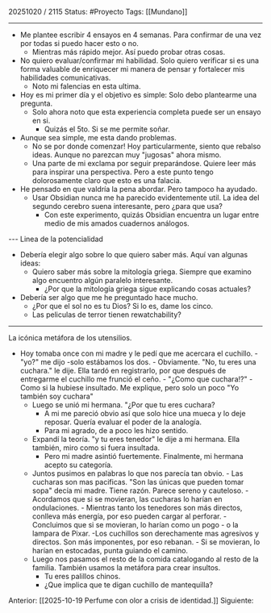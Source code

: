 20251020 / 2115
Status: #Proyecto
Tags: [[Mundano]]

-----

- Me plantee escribir 4 ensayos en 4 semanas. Para confirmar de una vez por todas si puedo hacer esto o no. 
	- Mientras más rápido mejor. Así puedo probar otras cosas. 
- No quiero evaluar/confirmar mi habilidad. Solo quiero verificar si es una forma valuable de enriquecer mi manera de pensar y fortalecer mis habilidades comunicativas. 
	- Noto mi falencias en esta ultima. 
- Hoy es mi primer día y el objetivo es simple: Solo debo plantearme una pregunta. 
	- Solo ahora noto que esta experiencia completa puede ser un ensayo en si. 
		- Quizás el 5to. Si se me permite soñar. 
- Aunque sea simple, me esta dando problemas. 
	- No se por donde comenzar! Hoy particularmente, siento que rebalso ideas. Aunque no parezcan muy "jugosas" ahora mismo.
	- Una parte de mi exclama por seguir preparándose. Quiere leer más para inspirar una perspectiva. Pero a este punto tengo dolorosamente claro que esto es una falacia. 
- He pensado en que valdría la pena abordar. Pero tampoco ha ayudado. 
	- Usar Obsidian nunca me ha parecido evidentemente util. La idea del segundo cerebro suena interesante, pero ¿para que usa?
		- Con este experimento, quizás Obsidian encuentra un lugar entre medio de mis amados cuadernos análogos. 


--- Linea de la potencialidad
- Debería elegir algo sobre lo que quiero saber más. Aquí van algunas ideas: 
	- Quiero saber más sobre la mitología griega. Siempre que examino algo encuentro algún paralelo interesante. 
		- ¿Por que la mitología griega sigue explicando cosas actuales? 
- Debería ser algo que me he preguntado hace mucho.
	- ¿Por que el sol no es tu Dios? Si lo es, dame los cinco. 
	- Las peliculas de terror tienen rewatchability? 

----------------------------------

La icónica metáfora de los utensilios. 

- Hoy tomaba once con mi madre y le pedí que me acercara el cuchillo. 
		- "yo?" me dijo -solo estábamos los dos. 
		- Obviamente. "No, tu eres una cuchara." le dije. Ella tardó en registrarlo, por que después de entregarme el cuchillo me frunció el ceño.
			-  "¿Como que cuchara!?"
		- Como si la hubiese insultado. Me explique, pero solo un poco "Yo también soy cuchara" 
	- Luego se unió mi hermana. "¿Por que tu eres cuchara?
		- A mi me pareció obvio así que solo hice una mueca y lo deje reposar. Quería evaluar el poder de la analogía. 
		- Para mi agrado, de a poco les hizo sentido. 
	- Expandí la teoría. "y tu eres tenedor" le dije a mi hermana. Ella también, miro como si fuera insultada.  
		- Pero mi madre asintió fuertemente. Finalmente, mi hermana acepto su categoría.
	- Juntos pusimos en palabras lo que nos parecía tan obvio. 
			- Las cucharas son mas pacificas. "Son las únicas que pueden tomar sopa" decía mi madre. Tiene razón. Parece sereno y cauteloso. 
				- Acordamos que si se movieran, las cucharas lo harían en ondulaciones. 
			- Mientras tanto los tenedores son más directos, conlleva más energía, por eso pueden cargar al perforar. 
				- Concluimos que si se movieran, lo harían como un pogo - o la lampara de Pixar.
			-Los cuchillos son derechamente mas agresivos y directos. Son más imponentes, por eso rebanan.
				- Si se movieran, lo harían en estocadas, punta guiando el camino. 
	- Luego nos pasamos el resto de la comida catalogando al resto de la familia. También usamos la metáfora para crear insultos. 
		- Tu eres palillos chinos. 
		- ¿Que implica que te digan cuchillo de mantequilla?

Anterior: [[2025-10-19 Perfume con olor a crisis de identidad.]]
Siguiente: 